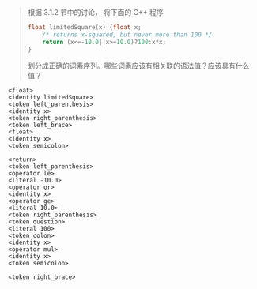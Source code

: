 > 根据 3.1.2 节中的讨论， 将下面的 C++ 程序
> 
> ```c++
> float limitedSquare(x) {float x;
>     /* returns x-squared, but never more than 100 */
>     return (x<=-10.0||x>=10.0)?100:x*x;
> }
> ```
> 
> 划分成正确的词素序列。哪些词素应该有相关联的语法值？应该具有什么值？

```
<float>
<identity limitedSquare>
<token left_parenthesis>
<identity x>
<token right_parenthesis>
<token left_brace>
<float>
<identity x>
<token semicolon>

<return>
<token left_parenthesis>
<operator le>
<literal -10.0>
<operator or>
<identity x>
<operator ge>
<literal 10.0>
<token right_parenthesis>
<token question>
<literal 100>
<token colon>
<identity x>
<operator mul>
<identity x>
<token semicolon>

<token right_brace>
```
